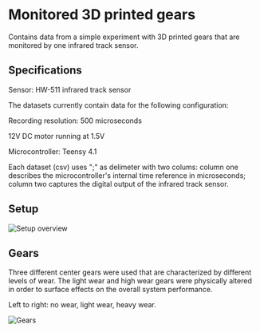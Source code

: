 # Monitored 3D printed gears
 Contains data from a simple experiment with 3D printed gears that are monitored by one infrared track sensor. 

## Specifications ##

Sensor: HW-511 infrared track sensor

The datasets currently contain data for the following configuration:

Recording resolution: 500 microseconds

12V DC motor running at 1.5V

Microcontroller: Teensy 4.1

Each dataset (csv) uses ";" as delimeter with two colums: column one describes the microcontroller's internal time reference in microseconds; column two captures the digital output of the infrared track sensor.


## Setup

![Setup overview](/images/setup_1.JPG)

## Gears

Three different center gears were used that are characterized by different levels of wear. The light wear and high wear gears were physically altered in order to surface effects on the overall system performance.

Left to right: no wear, light wear, heavy wear.

![Gears](/images/gears.JPG)
